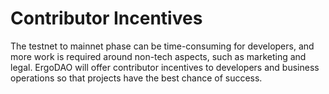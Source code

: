 # Contributor Incentives

The testnet to mainnet phase can be time-consuming for developers, and more work is required around non-tech aspects, such as marketing and legal. ErgoDAO will offer contributor incentives to developers and business operations so that projects have the best chance of success.
